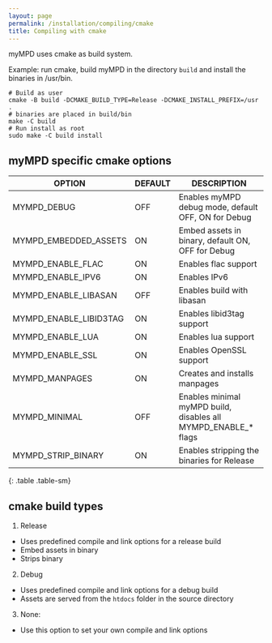 ```yaml
---
layout: page
permalink: /installation/compiling/cmake
title: Compiling with cmake
---
```


myMPD uses cmake as build system.

Example: run cmake, build myMPD in the directory `build` and install the binaries in /usr/bin.

```
# Build as user
cmake -B build -DCMAKE_BUILD_TYPE=Release -DCMAKE_INSTALL_PREFIX=/usr .
# binaries are placed in build/bin
make -C build
# Run install as root
sudo make -C build install
```

## myMPD specific cmake options

| OPTION | DEFAULT | DESCRIPTION |
| ------ | ------- | ----------- |
| MYMPD_DEBUG | OFF | Enables myMPD debug mode, default OFF, ON for Debug |
| MYMPD_EMBEDDED_ASSETS | ON | Embed assets in binary, default ON, OFF for Debug |
| MYMPD_ENABLE_FLAC | ON | Enables flac support |
| MYMPD_ENABLE_IPV6 | ON | Enables IPv6 |
| MYMPD_ENABLE_LIBASAN | OFF | Enables build with libasan |
| MYMPD_ENABLE_LIBID3TAG | ON | Enables libid3tag support |
| MYMPD_ENABLE_LUA | ON | Enables lua support |
| MYMPD_ENABLE_SSL | ON | Enables OpenSSL support |
| MYMPD_MANPAGES | ON | Creates and installs manpages |
| MYMPD_MINIMAL | OFF | Enables minimal myMPD build, disables all MYMPD_ENABLE_* flags |
| MYMPD_STRIP_BINARY | ON | Enables stripping the binaries for Release |
{: .table .table-sm}

## cmake build types

1. Release
  - Uses predefined compile and link options for a release build
  - Embed assets in binary
  - Strips binary
2. Debug
  - Uses predefined compile and link options for a debug build
  - Assets are served from the `htdocs` folder in the source directory
3. None:
  - Use this option to set your own compile and link options
